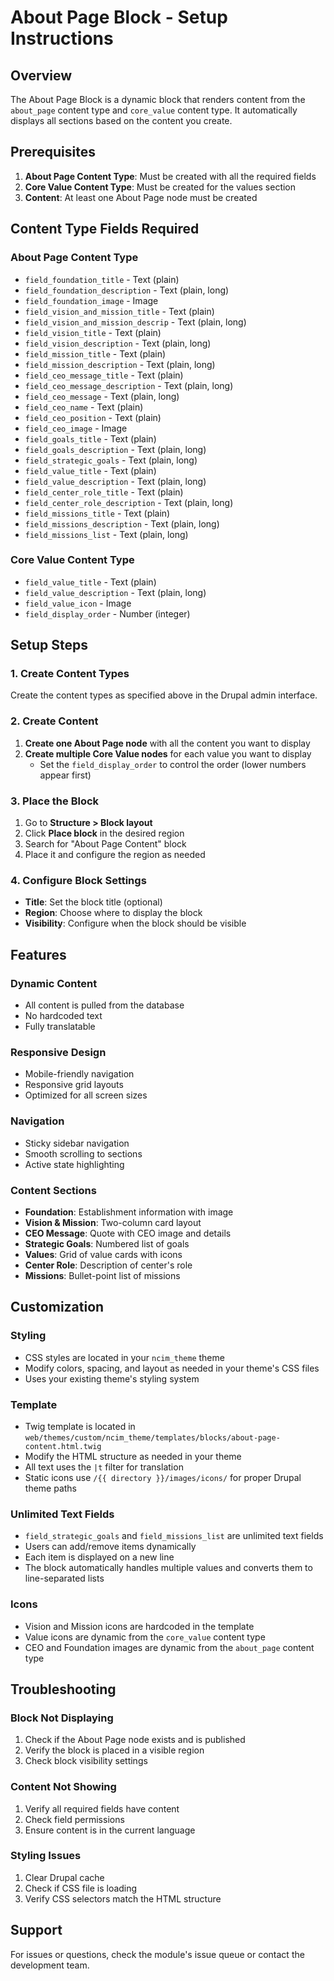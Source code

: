 # About Page Block - Setup Instructions

## Overview
The About Page Block is a dynamic block that renders content from the `about_page` content type and `core_value` content type. It automatically displays all sections based on the content you create.

## Prerequisites
1. **About Page Content Type**: Must be created with all the required fields
2. **Core Value Content Type**: Must be created for the values section
3. **Content**: At least one About Page node must be created

## Content Type Fields Required

### About Page Content Type
- `field_foundation_title` - Text (plain)
- `field_foundation_description` - Text (plain, long)
- `field_foundation_image` - Image
- `field_vision_and_mission_title` - Text (plain)
- `field_vision_and_mission_descrip` - Text (plain, long)
- `field_vision_title` - Text (plain)
- `field_vision_description` - Text (plain, long)
- `field_mission_title` - Text (plain)
- `field_mission_description` - Text (plain, long)
- `field_ceo_message_title` - Text (plain)
- `field_ceo_message_description` - Text (plain, long)
- `field_ceo_message` - Text (plain, long)
- `field_ceo_name` - Text (plain)
- `field_ceo_position` - Text (plain)
- `field_ceo_image` - Image
- `field_goals_title` - Text (plain)
- `field_goals_description` - Text (plain, long)
- `field_strategic_goals` - Text (plain, long)
- `field_value_title` - Text (plain)
- `field_value_description` - Text (plain, long)
- `field_center_role_title` - Text (plain)
- `field_center_role_description` - Text (plain, long)
- `field_missions_title` - Text (plain)
- `field_missions_description` - Text (plain, long)
- `field_missions_list` - Text (plain, long)

### Core Value Content Type
- `field_value_title` - Text (plain)
- `field_value_description` - Text (plain, long)
- `field_value_icon` - Image
- `field_display_order` - Number (integer)

## Setup Steps

### 1. Create Content Types
Create the content types as specified above in the Drupal admin interface.

### 2. Create Content
1. **Create one About Page node** with all the content you want to display
2. **Create multiple Core Value nodes** for each value you want to display
   - Set the `field_display_order` to control the order (lower numbers appear first)

### 3. Place the Block
1. Go to **Structure > Block layout**
2. Click **Place block** in the desired region
3. Search for "About Page Content" block
4. Place it and configure the region as needed

### 4. Configure Block Settings
- **Title**: Set the block title (optional)
- **Region**: Choose where to display the block
- **Visibility**: Configure when the block should be visible

## Features

### Dynamic Content
- All content is pulled from the database
- No hardcoded text
- Fully translatable

### Responsive Design
- Mobile-friendly navigation
- Responsive grid layouts
- Optimized for all screen sizes

### Navigation
- Sticky sidebar navigation
- Smooth scrolling to sections
- Active state highlighting

### Content Sections
- **Foundation**: Establishment information with image
- **Vision & Mission**: Two-column card layout
- **CEO Message**: Quote with CEO image and details
- **Strategic Goals**: Numbered list of goals
- **Values**: Grid of value cards with icons
- **Center Role**: Description of center's role
- **Missions**: Bullet-point list of missions

## Customization

### Styling
- CSS styles are located in your `ncim_theme` theme
- Modify colors, spacing, and layout as needed in your theme's CSS files
- Uses your existing theme's styling system

### Template
- Twig template is located in `web/themes/custom/ncim_theme/templates/blocks/about-page-content.html.twig`
- Modify the HTML structure as needed in your theme
- All text uses the `|t` filter for translation
- Static icons use `/{{ directory }}/images/icons/` for proper Drupal theme paths

### Unlimited Text Fields
- `field_strategic_goals` and `field_missions_list` are unlimited text fields
- Users can add/remove items dynamically
- Each item is displayed on a new line
- The block automatically handles multiple values and converts them to line-separated lists

### Icons
- Vision and Mission icons are hardcoded in the template
- Value icons are dynamic from the `core_value` content type
- CEO and Foundation images are dynamic from the `about_page` content type

## Troubleshooting

### Block Not Displaying
1. Check if the About Page node exists and is published
2. Verify the block is placed in a visible region
3. Check block visibility settings

### Content Not Showing
1. Verify all required fields have content
2. Check field permissions
3. Ensure content is in the current language

### Styling Issues
1. Clear Drupal cache
2. Check if CSS file is loading
3. Verify CSS selectors match the HTML structure

## Support
For issues or questions, check the module's issue queue or contact the development team.
